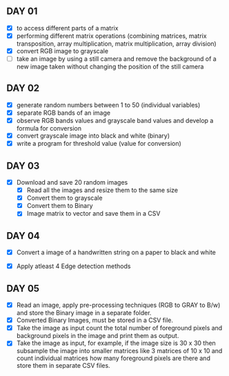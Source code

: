 ## DAY 01

- [x]  to access different parts of a matrix
- [x]  performing different matrix operations (combining matrices, matrix transposition, array multiplication, matrix multiplication, array division)
- [x]  convert RGB image to grayscale
- [ ]  take an image by using a still camera and remove the background of a new image taken without changing the position of the still camera

## DAY 02

- [x]  generate random numbers between 1 to 50 (individual variables)
- [x]  separate RGB bands of an image
- [x]  observe RGB bands values and grayscale band values and develop a formula for conversion
- [x]  convert grayscale image into black and white (binary)
- [x]  write a program for threshold value (value for conversion)

## DAY  03

- [x]  Download and save 20 random images
    - [x]  Read all the images and resize them to the same size
    - [x]  Convert them to grayscale
    - [x]  Convert them to Binary
    - [x]  Image matrix to vector and save them in a CSV

## DAY 04

- [x]  Convert a image of a handwritten string on a paper to black and white
- [x]  Apply atleast 4 Edge detection methods


## DAY 05

- [x]  Read an image, apply pre-processing techniques (RGB to GRAY to B/w) and store the Binary image in a separate folder.
- [x]  Converted Binary Images, must be stored in a CSV file.
- [x]  Take the image as input count the total number of foreground pixels and background pixels in the image and print them as output.
- [x]  Take the image as input, for example, if the image size is 30 x 30 then subsample the image into smaller matrices like 3 matrices of 10 x 10 and count individual matrices how many foreground pixels are there and store them in separate CSV files.